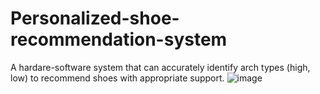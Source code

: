 # Personalized-shoe-recommendation-system
A hardare-software system that can accurately identify arch types (high, low) to recommend shoes with appropriate support.
![image](https://github.com/user-attachments/assets/26758a67-790e-41ea-96f4-9ed3830e5313)
